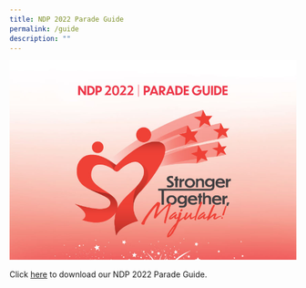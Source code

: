 ```yaml
---
title: NDP 2022 Parade Guide
permalink: /guide
description: ""
---
```

![](/images/Artboard-1@2x.jpg)

Click <a href="" target="_blank">here</a> to download our NDP 2022 Parade Guide. 